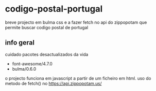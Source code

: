 # codigo-postal-portugal
breve projecto em bulma css e a fazer fetch no api do zippopotam que permite buscar codigo postal de portugal


## info geral
cuidado pacotes desactualizados da vida
* font-awesome/4.7.0
* bulma/0.6.0

o projecto funciona em javascript a partir de um ficheiro em html.
uso do metodo de fetch() no https://api.zippopotam.us/
